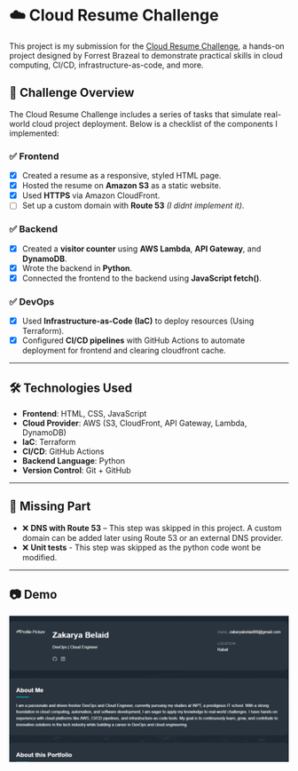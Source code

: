 # ☁️ Cloud Resume Challenge

This project is my submission for the [Cloud Resume Challenge](https://cloudresumechallenge.dev/), a hands-on project designed by Forrest Brazeal to demonstrate practical skills in cloud computing, CI/CD, infrastructure-as-code, and more.

## 📄 Challenge Overview

The Cloud Resume Challenge includes a series of tasks that simulate real-world cloud project deployment. Below is a checklist of the components I implemented:

### ✅ Frontend
- [x] Created a resume as a responsive, styled HTML page.
- [x] Hosted the resume on **Amazon S3** as a static website.
- [x] Used **HTTPS** via Amazon CloudFront.
- [ ] Set up a custom domain with **Route 53** *(I didnt implement it)*.

### ✅ Backend
- [x] Created a **visitor counter** using **AWS Lambda**, **API Gateway**, and **DynamoDB**.
- [x] Wrote the backend in **Python**.
- [x] Connected the frontend to the backend using **JavaScript fetch()**.

### ✅ DevOps
- [x] Used **Infrastructure-as-Code (IaC)** to deploy resources (Using Terraform).
- [x] Configured **CI/CD pipelines** with GitHub Actions to automate deployment for frontend and clearing cloudfront cache.

---

## 🛠️ Technologies Used

- **Frontend**: HTML, CSS, JavaScript
- **Cloud Provider**: AWS (S3, CloudFront, API Gateway, Lambda, DynamoDB)
- **IaC**: Terraform
- **CI/CD**: GitHub Actions
- **Backend Language**: Python
- **Version Control**: Git + GitHub

---

## 🚧 Missing Part

- ❌ **DNS with Route 53** – This step was skipped in this project. A custom domain can be added later using Route 53 or an external DNS provider.
- ❌ **Unit tests** - This step was skipped as the python code wont be modified.

---

## 📷 Demo

![screenshot](./resume.jpg)
